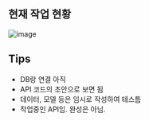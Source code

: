 ## 현재 작업 현황

![image](https://github.com/user-attachments/assets/12eb5831-ee4d-4765-94f5-aa4f962e24ed)

## Tips
- DB랑 연결 아직
- API 코드의 초안으로 보면 됨
- 데이터, 모델 등은 임시로 작성하여 테스틈
- 작업중인 API임. 완성은 아님.

